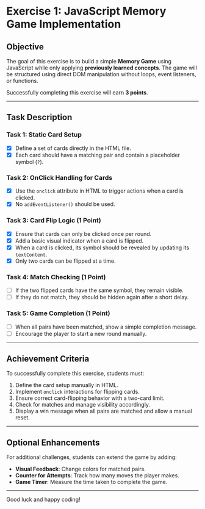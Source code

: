 # Exercise 1: JavaScript Memory Game Implementation

## **Objective**
The goal of this exercise is to build a simple **Memory Game** using JavaScript while only applying **previously learned concepts**. The game will be structured using direct DOM manipulation without loops, event listeners, or functions.

Successfully completing this exercise will earn **3 points**.

---

## **Task Description**

### **Task 1: Static Card Setup**
- [x] Define a set of cards directly in the HTML file.
- [x] Each card should have a matching pair and contain a placeholder symbol (`?`).

### **Task 2: OnClick Handling for Cards**
- [x] Use the `onclick` attribute in HTML to trigger actions when a card is clicked.
- [x] No `addEventListener()` should be used.

### **Task 3: Card Flip Logic (1 Point)**
- [x] Ensure that cards can only be clicked once per round.
- [x] Add a basic visual indicator when a card is flipped.
- [x] When a card is clicked, its symbol should be revealed by updating its `textContent`.
- [x] Only two cards can be flipped at a time.

### **Task 4: Match Checking (1 Point)**
- [ ] If the two flipped cards have the same symbol, they remain visible.
- [ ] If they do not match, they should be hidden again after a short delay.

### **Task 5: Game Completion (1 Point)**
- [ ] When all pairs have been matched, show a simple completion message.
- [ ] Encourage the player to start a new round manually.

---

## **Achievement Criteria**
To successfully complete this exercise, students must:
1. Define the card setup manually in HTML.
2. Implement `onclick` interactions for flipping cards.
3. Ensure correct card-flipping behavior with a two-card limit.
4. Check for matches and manage visibility accordingly.
5. Display a win message when all pairs are matched and allow a manual reset.

---

## **Optional Enhancements**
For additional challenges, students can extend the game by adding:
- **Visual Feedback**: Change colors for matched pairs.
- **Counter for Attempts**: Track how many moves the player makes.
- **Game Timer**: Measure the time taken to complete the game.

---

Good luck and happy coding!
